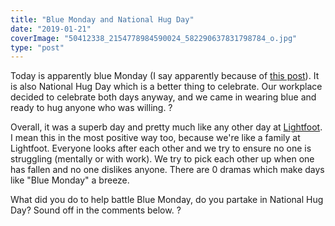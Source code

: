 ```yaml
---
title: "Blue Monday and National Hug Day"
date: "2019-01-21"
coverImage: "50412338_2154778984590024_582290637831798784_o.jpg"
type: "post"
---
```


Today is apparently blue Monday (I say apparently because of [this post](http://www.gizmodo.co.uk/2019/01/reminder-blue-monday-isnt-real/)). It is also National Hug Day which is a better thing to celebrate. Our workplace decided to celebrate both days anyway, and we came in wearing blue and ready to hug anyone who was willing. ?

Overall, it was a superb day and pretty much like any other day at [Lightfoot](https://www.lightfoot.co.uk/). I mean this in the most positive way too, because we're like a family at Lightfoot. Everyone looks after each other and we try to ensure no one is struggling (mentally or with work). We try to pick each other up when one has fallen and no one dislikes anyone. There are 0 dramas which make days like "Blue Monday" a breeze.

What did you do to help battle Blue Monday, do you partake in National Hug Day? Sound off in the comments below. ?
